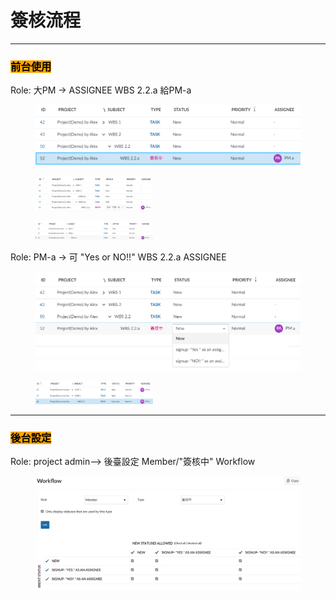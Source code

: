 # 簽核流程

***

### <mark style="background-color:orange;">前台使用</mark>



Role: 大PM -> ASSIGNEE WBS 2.2.a 給PM-a

<figure><img src="../.gitbook/assets/image (12).png" alt=""><figcaption></figcaption></figure>

<figure><img src="../.gitbook/assets/image (8).png" alt="" width="188"><figcaption></figcaption></figure>

<figure><img src="../.gitbook/assets/image (10).png" alt="" width="188"><figcaption></figcaption></figure>

Role: PM-a -> 可 "Yes or NO!!"  WBS 2.2.a ASSIGNEE

<figure><img src="../.gitbook/assets/image (9).png" alt=""><figcaption></figcaption></figure>

<figure><img src="../.gitbook/assets/image (2) (1).png" alt="" width="188"><figcaption></figcaption></figure>

***

### <mark style="background-color:orange;">後台設定</mark>

Role: project admin--> 後臺設定 Member/"簽核中" Workflow

<figure><img src="../.gitbook/assets/image (2).png" alt=""><figcaption></figcaption></figure>

